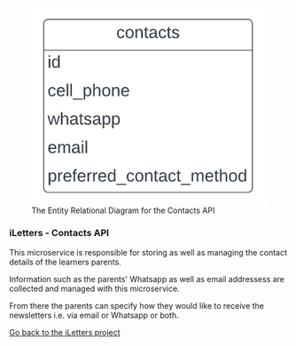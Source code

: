 <figure>
  <img
  src="Contacts API ERD.png"
  alt="Contacts API ERD">
  <figcaption>The Entity Relational Diagram for the Contacts API</figcaption>
</figure>

### iLetters - Contacts API

This microservice is responsible for storing as well as managing the contact details of the learners parents.

Information such as the parents' Whatsapp as well as email addressess are collected and managed with this microservice.

From there the parents can specify how they would like to receive the newsletters i.e. via email or Whatsapp or both.

[Go back to the iLetters project](https://github.com/MlamliLolwane/iLetters)
